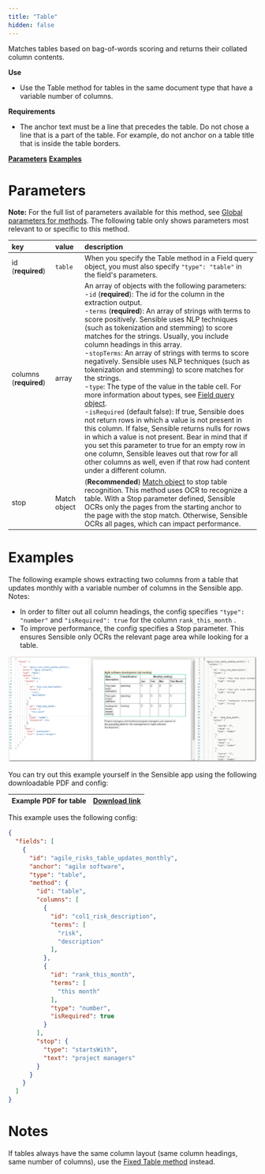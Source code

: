 ```yaml
---
title: "Table"
hidden: false
---
```

Matches tables based on bag-of-words scoring and returns their collated column contents.

**Use**

- Use the Table method for tables in the same document type that have a variable number of columns.  

**Requirements**

- The anchor text must be a line that precedes the table.  Do not chose a line that is a part of the table. For example, do not anchor on a table title that is inside the table borders. 

[**Parameters**](doc:table#section-parameters)
[**Examples**](doc:table#section-examples)


Parameters
=====

**Note:** For the full list of parameters available for this method, see [Global parameters for methods](doc:method#section-global-parameters-for-methods). The following table only shows parameters most relevant to or specific to this method.

| key                    | value        | description                                                  |
| :--------------------- | :----------- | :----------------------------------------------------------- |
| id (**required**)      | `table`      | When you specify the Table method in a Field query object, you must also specify `"type": "table"` in the field's parameters. |
| columns (**required**) | array        | An array of objects with the following parameters: <br/> -`id` (**required**): The id for the column in the extraction output. <br/>  -`terms` (**required**): An array of strings with terms to score positively. Sensible uses NLP techniques (such as tokenization and stemming) to score matches for the strings. Usually, you include column headings in this array. <br/> -`stopTerms`: An array of strings with terms to score negatively. Sensible uses NLP techniques (such as tokenization and stemming) to score matches for the strings. <br/> -`type`: The type of the value in the table cell. For more information about types, see [Field query object](doc:field-query-object). <br/>  -`isRequired` (default false): If true, Sensible does not return rows in which a value is not present in this column. If false, Sensible returns nulls for rows in which a value is not present. Bear in mind that if you set this parameter to true for an empty row in one column, Sensible leaves out that row for all other columns as well, even if that row had content under a different column. |
| stop                   | Match object | (**Recommended**) [Match object](doc:match)  to stop table recognition. This method uses OCR  to recognize a table. With a Stop parameter defined, Sensible OCRs only the pages from the starting anchor to the page with the stop match. Otherwise, Sensible OCRs all pages, which can impact performance. |

Examples
====

The following example shows extracting two columns from a table that updates monthly with a variable number of columns in the Sensible app. Notes:

- In order to filter out all column headings, the config specifies `"type": "number"` and `"isRequired": true` for the column `rank_this_month` .
- To improve performance, the config specifies a Stop parameter. This ensures Sensible only OCRs the relevant page area while looking for a table.

![Click to enlarge](https://raw.githubusercontent.com/sensible-hq/sensible-docs/main/readme-sync/assets/v0/images/final/table_dynamic_example.png)


You can try out this example yourself in the Sensible app using the following downloadable PDF and config:

| Example PDF for table | [Download link](https://raw.githubusercontent.com/sensible-hq/sensible-docs/main/readme-sync/assets/v0/pdfs/table_dynamic_example.pdf) |
| --------------------- | ------------------------------------------------------------ |

This example uses the following config:

```json
{
  "fields": [
    {
      "id": "agile_risks_table_updates_monthly",
      "anchor": "agile software",
      "type": "table",
      "method": {
        "id": "table",
        "columns": [
          {
            "id": "col1_risk_description",
            "terms": [
              "risk",
              "description"
            ],
          },
          {
            "id": "rank_this_month",
            "terms": [
              "this month"
            ],
            "type": "number",
            "isRequired": true
          }
        ],
        "stop": {
          "type": "startsWith",
          "text": "project managers"
        }
      }
    }
  ]
}
```

Notes
====

If tables always have the same column layout (same column headings, same number of columns), use the [Fixed Table method](doc:fixed-table) instead. 

